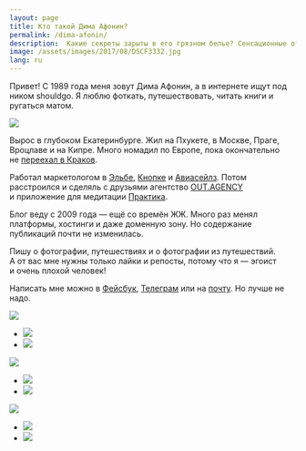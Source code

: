 ```yaml
---
layout: page
title: Кто такой Дима Афонин?
permalink: /dima-afonin/
description:  Какие секреты зарыты в его грязном белье? Сенсационные ответы на все вопросы ищите на этой странице!
image: /assets/images/2017/08/DSCF3332.jpg
lang: ru
---
```


Привет! С 1989 года меня зовут Дима Афонин, а в интернете ищут под ником shouldgo. Я люблю фоткать, путешествовать, читать книги и ругаться матом.

![](/assets/images/2017/08/DSCF3332.jpg)

Вырос в глубоком Екатеринбурге. Жил на Пхукете, в Москве, Праге, Вроцлаве и на Кипре. Много номадил по Европе, пока окончательно не [переехал в Краков](/blog/love-poland/).

Работал маркетологом в [Эльбе](http://e-kontur.ru/), [Кнопке](http://knopka.com/) и [Авиасейлз](https://www.aviasales.ru/). Потом расстроился и сделяль с друзьями агентство [OUT.AGENCY](http://out.agency/) и приложение для медитации [Практика](http://praktika.app/).

Блог веду с 2009 года — ещё со времён ЖЖ. Много раз менял платформы, хостинги и даже доменную зону. Но содержание публикаций почти не изменилась.

Пишу о фотографии, путешествиях и о фотографии из путешествий. А от вас мне нужны только лайки и репосты, потому что я — эгоист и очень плохой человек!

Написать мне можно в [Фейсбук](https://facebook.com/dima.afonin), [Телеграм](http://telegram.me/shouldgo) или на [почту](mailto:shouldgo@me.com). Но лучше не надо.

![](assets/images/2017/09/1.jpg)
- ![](assets/images/2025/04/DSCF0648.jpg)
- ![](assets/images/2020/04/IMG_0949.jpg)

![](/assets/images/2020/05/26232789_10215361441973980_3792786001408839281_o.jpg)
- ![](assets/images/2019/01/DSCF5748.jpg)
- ![](assets/images/2017/10/IMG_5684.jpg)

![](assets/images/2017/10/180910_0055-Edit.jpg)
- ![](assets/images/2017/09/IMG_0052.jpg)
- ![](assets/images/2017/09/IMG_2507.jpg)